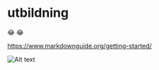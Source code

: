 
# utbildning

  :joy: :joy:

  https://www.markdownguide.org/getting-started/

  ![Alt text](https://assets.digitalocean.com/articles/alligator/boo.svg "a title")


